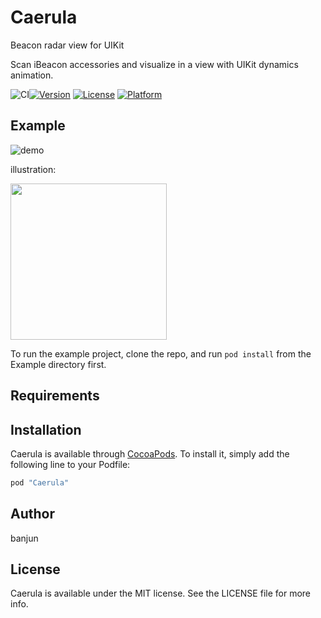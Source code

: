 # Caerula

Beacon radar view for UIKit

Scan iBeacon accessories and visualize in a view with UIKit dynamics animation.

![CI](https://github.com/banjun/Caerula/workflows/CI/badge.svg)[![Version](https://img.shields.io/cocoapods/v/Caerula.svg?style=flat)](http://cocoapods.org/pods/Caerula)
[![License](https://img.shields.io/cocoapods/l/Caerula.svg?style=flat)](http://cocoapods.org/pods/Caerula)
[![Platform](https://img.shields.io/cocoapods/p/Caerula.svg?style=flat)](http://cocoapods.org/pods/Caerula)

## Example

![demo](misc/Caerula-demo.gif)

illustration:

<img src="misc/Caerula-dynamics.png" width="250">

To run the example project, clone the repo, and run `pod install` from the Example directory first.

## Requirements

## Installation

Caerula is available through [CocoaPods](http://cocoapods.org). To install
it, simply add the following line to your Podfile:

```ruby
pod "Caerula"
```

## Author

banjun

## License

Caerula is available under the MIT license. See the LICENSE file for more info.
